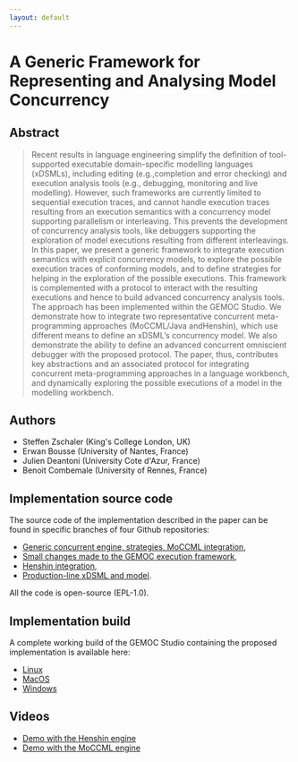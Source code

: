 ```yaml
---
layout: default
---
```


# A Generic Framework for Representing and Analysing Model Concurrency



## Abstract

> Recent results in language engineering simplify the definition of tool-supported executable domain-specific modelling languages (xDSMLs), including editing (e.g.,completion and error checking) and execution analysis tools (e.g., debugging, monitoring and live modelling). However, such frameworks are currently limited to sequential execution traces, and cannot handle execution traces resulting from an execution semantics with a concurrency model supporting parallelism or interleaving. This prevents the development of concurrency analysis tools, like debuggers supporting the exploration of model executions resulting from different interleavings. In this paper, we present a generic framework to integrate execution semantics with explicit concurrency models, to explore the possible execution traces of conforming models, and to define strategies for helping in the exploration of the possible executions. This framework is complemented with a protocol to interact with the resulting executions and hence to build advanced concurrency analysis tools. The approach has been implemented within the GEMOC Studio. We demonstrate how to integrate two representative concurrent meta-programming approaches (MoCCML/Java andHenshin), which use different means to define an xDSML’s concurrency model. We also demonstrate the ability to define an advanced concurrent omniscient debugger with the proposed protocol. The paper, thus, contributes key abstractions and an associated protocol for integrating concurrent meta-programming approaches in a language workbench, and dynamically exploring the possible executions of a model in the modelling workbench.


## Authors
- Steffen Zschaler (King's College London, UK)
- Erwan Bousse (University of Nantes, France)
- Julien Deantoni (University Cote d'Azur, France)
- Benoit Combemale (University of Rennes, France)

## Implementation source code

The source code of the implementation described in the paper can be found in specific branches of four Github repositories: 
- [Generic concurrent engine, strategies, MoCCML integration](https://github.com/eclipse/gemoc-studio-execution-moccml/tree/concurrency-analysis), 
- [Small changes made to the GEMOC execution framework](https://github.com/eclipse/gemoc-studio-modeldebugging/tree/concurrency-analysis), 
- [Henshin integration](https://github.com/szschaler/henshin_xdsmls/tree/feature/generic_strategies), 
- [Production-line xDSML and model](https://github.com/szschaler/pls_language).

All the code is open-source (EPL-1.0).

## Implementation build

A complete working build of the GEMOC Studio containing the proposed implementation is available here:
- [Linux](https://ci.eclipse.org/gemoc/job/gemoc-studio-integration/job/concurrency-analysis/lastSuccessfulBuild/artifact/gemoc-studio/gemoc_studio/releng/org.eclipse.gemoc.gemoc_studio.updatesite/target/products/gemoc_studio-linux.gtk.x86_64.zip)
- [MacOS](https://ci.eclipse.org/gemoc/job/gemoc-studio-integration/job/concurrency-analysis/lastSuccessfulBuild/artifact/gemoc-studio/gemoc_studio/releng/org.eclipse.gemoc.gemoc_studio.updatesite/target/products/gemoc_studio-macosx.cocoa.x86_64.zip)
- [Windows](https://ci.eclipse.org/gemoc/job/gemoc-studio-integration/job/concurrency-analysis/lastSuccessfulBuild/artifact/gemoc-studio/gemoc_studio/releng/org.eclipse.gemoc.gemoc_studio.updatesite/target/products/gemoc_studio-win32.win32.x86_64.zip)


## Videos

- [Demo with the Henshin engine](https://uncloud.univ-nantes.fr/index.php/s/dz5aM8FRrDMtz3c?dir=undefined&openfile=471125365)
- [Demo with the MoCCML engine](https://uncloud.univ-nantes.fr/index.php/s/dz5aM8FRrDMtz3c?dir=undefined&openfile=471125365)
